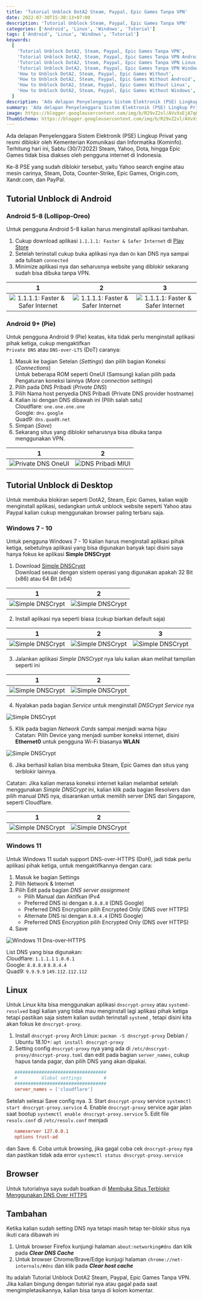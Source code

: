 ```yaml
---
title: 'Tutorial Unblock DotA2 Steam, Paypal, Epic Games Tanpa VPN'
date: 2022-07-30T15:30:13+07:00
description: 'Tutorial Unblock Steam, Paypal, Epic Games Tanpa VPN'
categories: ['Android', 'Linux', 'Windows', 'Tutorial']
tags: ['Android', 'Linux', 'Windows', 'Tutorial']
keywords:
  [
    'Tutorial Unblock DotA2, Steam, Paypal, Epic Games Tanpa VPN',
    'Tutorial Unblock DotA2, Steam, Paypal, Epic Games Tanpa VPN Android',
    'Tutorial Unblock DotA2, Steam, Paypal, Epic Games Tanpa VPN Linux',
    'Tutorial Unblock DotA2, Steam, Paypal, Epic Games Tanpa VPN Windows',
    'How to Unblock DotA2, Steam, Paypal, Epic Games Without',
    'How to Unblock DotA2, Steam, Paypal, Epic Games Without Android',
    'How to Unblock DotA2, Steam, Paypal, Epic Games Without Linux',
    'How to Unblock DotA2, Steam, Paypal, Epic Games Without Windows',
  ]
description: 'Ada delapan Penyelenggara Sistem Elektronik (PSE) Lingkup Privat yang resmi diblokir oleh Kementerian Komunikasi dan Informatika (Kominfo). Terhitung hari ini, Sabtu (30/7/2022) Steam, Yahoo, Dota, hingga Epic Games tidak bisa diakses oleh pengguna internet di Indonesia'
summary: 'Ada delapan Penyelenggara Sistem Elektronik (PSE) Lingkup Privat yang resmi diblokir oleh Kementerian Komunikasi dan Informatika (Kominfo). Terhitung hari ini, Sabtu (30/7/2022) Steam, Yahoo, Dota, hingga Epic Games tidak bisa diakses oleh pengguna internet di Indonesia'
image: https://blogger.googleusercontent.com/img/b/R29vZ2xl/AVvXsEjA7qQqb-3-2Fhs-kEfDsSus5YY4tq7bWzlD9yESlpcBk8H5TF6cLerlfBsvnz4eAdjufIVRI1onOIJqJQVqn9qLcsLMuiyKiD5_6V2GDZLYC7VX_hKRA2P8l1qMzS4UbB0cgqTrhDZdsaProyZIY-BVpN2ZUtRVJxQrE6K8Zpd7iF_8-athIBhPcFS1pFM/s80-rw/dns-logo.jpg
ThumbSchema: https://blogger.googleusercontent.com/img/b/R29vZ2xl/AVvXsEjA7qQqb-3-2Fhs-kEfDsSus5YY4tq7bWzlD9yESlpcBk8H5TF6cLerlfBsvnz4eAdjufIVRI1onOIJqJQVqn9qLcsLMuiyKiD5_6V2GDZLYC7VX_hKRA2P8l1qMzS4UbB0cgqTrhDZdsaProyZIY-BVpN2ZUtRVJxQrE6K8Zpd7iF_8-athIBhPcFS1pFM/s0/dns-logo.jpg
---
```


Ada delapan Penyelenggara Sistem Elektronik (PSE) Lingkup Privat yang resmi diblokir oleh Kementerian Komunikasi dan Informatika (Kominfo). Terhitung hari ini, Sabtu (30/7/2022) Steam, Yahoo, Dota, hingga Epic Games tidak bisa diakses oleh pengguna internet di Indonesia.

Ke-8 PSE yang sudah diblokir tersebut, yaitu Yahoo search engine atau mesin carinya, Steam, Dota, Counter-Strike, Epic Games, Origin.com, Xandr.com, dan PayPal.

## Tutorial Unblock di Android
### Android 5-8 (Lollipop-Oreo)
Untuk pengguna Android 5-8 kalian harus menginstall aplikasi tambahan.
1. Cukup download aplikasi `1.1.1.1: Faster & Safer Internet` di [Play Store](market://details?id=com.cloudflare.onedotonedotonedotone)
2. Setelah terinstall cukup buka aplikasi nya dan `On` kan DNS nya sampai ada tulisan `connected`
3. Minimize aplikasi nya dan seharusnya website yang diblokir sekarang sudah bisa dibuka tanpa VPN.

1             |  2 | 3
:-------------------------:|:-------------------------:|:-------------------------:
![1.1.1.1: Faster & Safer Internet](https://blogger.googleusercontent.com/img/b/R29vZ2xl/AVvXsEiMhdaJSe7QD7c-_WifGDbgjvWgbJRZcGQO15WDfMGC6elKA52MXFf0r6MLIk5cq-62eDJOanivr5tSdlFR6T2qoG0JHS68f3fjbGC5mcjYaPY8LsGqM_hjjAyyM7ejf3bBShg1D0Dp-njSw7lsijLfm38V8sM0Q4B_zxFMDB9pX3WqbC3t5abgjW1Amimj/s0/rmdhnreza.my.id.unblock.dota2.steam.paypal.epic.games.13.jpg) | ![1.1.1.1: Faster & Safer Internet](https://blogger.googleusercontent.com/img/b/R29vZ2xl/AVvXsEhS9BMIHkumf3v-3lPaPbrv4RxuIERrTZkUcDJssaXUlhxzRJ93fELGmE8carDKADS0ybZT-7wsOCkazhZ9RVtajWPfCapF3QQQ7SjU6KCPZfM9KY5SqYDVWYucTUFlgJB4vXfB6E0wuxFPYAGpkExWHSIGhCIOMBMK59YwyOEUcVdQhnv80iI0SpuFMeco/s0/rmdhnreza.my.id.unblock.dota2.steam.paypal.epic.games.14.jpg) | ![1.1.1.1: Faster & Safer Internet](https://blogger.googleusercontent.com/img/b/R29vZ2xl/AVvXsEiyB6b_sXZqcQG0tPh5ChIESVaPiFoc7KKoKfJo4o2C23b-t05xWudK0NEqDI55acGEoz51M6V8pO91cU6QWQSUm0XMsH8DQ_VLXmbhARvjZ9P5A4oA_zUkrUjzrgcrWdsppREse72WC88FqRnOQZlAgy6fe1aL6TFFDDDNKX0OzCjtLtbFExlsXXh-8jSp/s0/rmdhnreza.my.id.unblock.dota2.steam.paypal.epic.games.15.jpg)

### Android 9+ (Pie)
Untuk pengguna Android 9 (Pie) keatas, kita tidak perlu menginstall aplikasi pihak ketiga, cukup mengaktifkan\
`Private DNS` atau `DNS-over-LTS` (DoT) caranya:
1. Masuk ke bagian Setelan (*Settings*) dan pilih bagian Koneksi (*Connections*)\
   Untuk beberapa ROM seperti OneUI (Samsung) kalian pilih pada Pengaturan koneksi lainnya (*More connection settings*)
2. Pilih pada DNS Pribadi (*Private DNS*)
3. Pilih Nama host penyedia DNS Pribadi (Private DNS provider hostname)
4. Kalian isi dengan DNS dibawah ini (Pilih salah satu)\
   Cloudflare: `one.one.one.one`\
   Google: `dns.google`\
   Quad9: `dns.quad9.net`
5. Simpan (*Save*)
6. Sekarang situs yang diblokir seharusnya bisa dibuka tanpa menggunakan VPN.

1             |  2
:-------------------------:|:-------------------------:
![Private DNS OneUI](https://blogger.googleusercontent.com/img/b/R29vZ2xl/AVvXsEgmOkgupsDam7PGLIiAJj_mzE1R2KFaT23VnJdseNGtTy4tPAPCHSDnbqNGMe9z69pyvOknoZ5BMoqE3sYxX47jaEw3qjzq8FPMgXk5citx9fIejCnStGN_-1WQnzorxsrLCbu9jDX9ByOLKdIRflIHi5u57Z4E7bWd461uAyc7d81-D7T5bHJHycIV5CEO/s0/rmdhnreza.my.id.unblock.dota2.steam.paypal.epic.games.12.jpg) | ![DNS Pribadi MIUI](https://blogger.googleusercontent.com/img/b/R29vZ2xl/AVvXsEgImSzgYyliyY2iyIl_4D84EDZdzEwpxASuSx5sN6OJTYxg-ch59TJGUEk549ZGPcCwJemjB5qGSU_PIyfJ6jJa9IS7IMUJKUXNRA8K4R09lr6n6qakZVQjXA3Zu2RwptCTb8pAeZ6XxMeSCY_tEVF7QWX4YJ7LNAWXsMJ5UxFrZ5FkzjyAJjK_Rllj3jEJ/s0/rmdhnreza.my.id.unblock.dota2.steam.paypal.epic.games.17.jpg)

## Tutorial Unblock di Desktop
Untuk membuka blokiran seperti DotA2, Steam, Epic Games, kalian wajib menginstall aplikasi, sedangkan untuk unblock website seperti Yahoo atau Paypal kalian cukup menggunakan browser paling terbaru saja.
### Windows 7 - 10
Untuk pengguna Windows 7 - 10 kalian harus menginstall aplikasi pihak ketiga, sebetulnya aplikasi yang bisa digunakan banyak tapi disini saya hanya fokus ke aplikasi **Simple DNSCrypt**

1. Download [Simple DNSCrypt](https://simplednscrypt.org/)\
   Download sesuai dengan sistem operasi yang digunakan apakah 32 Bit (x86) atau 64 Bit (x64)

1             |  2
:-------------------------:|:-------------------------:
![Simple DNSCrypt](https://blogger.googleusercontent.com/img/b/R29vZ2xl/AVvXsEih52Tka6Q6D3oJHHXj_xk4LnxQP84nHRyTzeH6xNSrJ2K-VA8QqjHUvuab9LpSGv_SVvEHme75waD6bpNWI0dabnwN5xaYLDLhmUOr1KMc9_x7uQPtTNMGiZkNukgDVbXgkNR45NYnx4XrfpWh6ZE_230fP2M5nfl58RdvOz1Fifw3g5jhkDm1QPaj9Ssk/s0/rmdhnreza.my.id.unblock.dota2.steam.paypal.epic.games.1.jpg) | ![Simple DNSCrypt](https://blogger.googleusercontent.com/img/b/R29vZ2xl/AVvXsEgw7wvr_iwXx6JxBhqqPAVd2tfR5o5d8ORhVFj51Ycqh4FwHWkL4I1D1AKxc5G-OVys8snlCjStLAYia4JVnYnL1CSJ0KcfrdknpYhsUcD4TYbN2Pu4BmN0bkxsqAHBzkaZmNVmIfqSqKr-7syiSS56TZ5A7Ong9p5mIJam29QCXPtEe94j_A5I-tM_Dn59/s0/rmdhnreza.my.id.unblock.dota2.steam.paypal.epic.games.2.jpg)

2. Install aplikasi nya seperti biasa (cukup biarkan default saja)

1             |  2 | 3
:-------------------------:|:-------------------------:|:-------------------------:
![Simple DNSCrypt](https://blogger.googleusercontent.com/img/b/R29vZ2xl/AVvXsEhOmUibUqMCXQtDT8BfPW02tO_509MpklcB-rZ5bCprbj8sapo4BU3Nwg1tOmbyOTCN_DCV9DOWqC5JA0ixcGqU-dybXxx2lXcoqJ-EqeJMEZ4up8KRTbNME7PGObGLuuvV_iqN2NQwVJH6NCaGqy5BqEjFDOhunU_u9GwRjiZQKxbDEcbMVpPlLZobrHmX/s0/rmdhnreza.my.id.unblock.dota2.steam.paypal.epic.games.3.jpg) | ![Simple DNSCrypt](https://blogger.googleusercontent.com/img/b/R29vZ2xl/AVvXsEipxNjBzarxsjgR0yQE4h56NQ5iLFKRsx0gJqsJyGMCbaDsU9oLrjlediT8AFPkNF64toALeg2R783bdBCh9QbBVfwWS3rceKRebRcs9DpoEUDmzpK7OCachPGYV4dEMNNWj0c3QGgVQEhItxD-sIyn2y4uukRQ-wFFFCRlpODuAxIy7Hp3Ld1flNxkgwje/s0/rmdhnreza.my.id.unblock.dota2.steam.paypal.epic.games.4.jpg) | ![Simple DNSCrypt](https://blogger.googleusercontent.com/img/b/R29vZ2xl/AVvXsEiFW0e9qorGLe6_BKeK2iRA8PaH_yJmRj2fYWsYo4z6rppe9nhmLhXaDVSD8XD96D1CKiavB_qJz_o70ofWszCJfwc16pzbZClCcWsovmLKoYUxm8qsa1aGVtKXBjM7m8_rnCgdU95IUuSQFc9BvJybaD_xHTjOEIQ9fGqvl34s_lOFCjNvVwxIw9nWWmh5/s0/rmdhnreza.my.id.unblock.dota2.steam.paypal.epic.games.6.jpg)

3. Jalankan aplikasi *Simple DNSCrypt* nya lalu kalian akan melihat tampilan seperti ini

1             |  2
:-------------------------:|:-------------------------:
![Simple DNSCrypt](https://blogger.googleusercontent.com/img/b/R29vZ2xl/AVvXsEiXyPRIyZKPFnx-BXgtkuXFeEKYZx1Urskmy-4egwUsvIsONVqokqy3CRWRx-q_kKKHHI3RU3suY46vqhbHYiDGN16ZQECw5l0OUgp2pz5W14cf9Hek520GPRdIHZMNl50Tyu_pZtaiYPCu-ObR7uW4cTog1FcwfIMZtGOSxNQNl5LSi1JwdM97_8bSA-4y/s0/rmdhnreza.my.id.unblock.dota2.steam.paypal.epic.games.5.jpg) | ![Simple DNSCrypt](https://blogger.googleusercontent.com/img/b/R29vZ2xl/AVvXsEhzgCWFsnm7OSMeNFUKAcboxkZngpiozCdd1w7LkKtj2bwP4bFkHYV5eCxpj60v6U0ozQGsuAH_vRUnfzyz4MsoC96sG-jnr6NFDGkiTteWCxxD-QJdXzlWOs6zDGuJNCSkOSeWvKMMDAeHZzzjI_rxgZeAUj5OYETo1fepqeoURqjbTc8ibWfl0HtIVwsM/s0/rmdhnreza.my.id.unblock.dota2.steam.paypal.epic.games.7.jpg)

4. Nyalakan pada bagian *Service* untuk menginstall *DNSCrypt Service* nya

![Simple DNSCrypt](https://blogger.googleusercontent.com/img/b/R29vZ2xl/AVvXsEhLLq3rC420uIP0-VN-ZxSJhoEsB32pWs6AV0R8TuOu60QXYmC_a1xdZloAcSV3rpEsRnorUH2sEsH5mxnJXPnipl8ucNZYS3VredXZPDsSdNwO08zvMnKJJesxo4L15H1N_Duz6rjvcnu39Q2o9hojfwgbj1vPXkmXyCXUiuJNNGXX3HWr3JTTlbaNhiME/s0/rmdhnreza.my.id.unblock.dota2.steam.paypal.epic.games.8.jpg)

5. Klik pada bagian *Network Cards* sampai menjadi warna hijau\
   Catatan: Pilih Device yang menjadi sumber koneksi internet, disini **Ethernet0** untuk pengguna Wi-Fi biasanya **WLAN**

![Simple DNSCrypt](https://blogger.googleusercontent.com/img/b/R29vZ2xl/AVvXsEglypCwjvisLeLS6WfgBZ47djU31ycJDOKzct4W_DShBmSYpNcwtGgloNv9giJAGsKwtJ8b_kHmNvtNm-yOERdGHro5gRkCNMZr3S7YXVqowICwybboO2Dx3aVu7rN3G9L6QqnfDiyKSTmBNytYqDxb8goc4eV1I7Dqmx4Gsfv1o7-cxDCEp63YPZYvtbLG/s0/rmdhnreza.my.id.unblock.dota2.steam.paypal.epic.games.9.jpg)

6. Jika berhasil kalian bisa membuka Steam, Epic Games dan situs yang terblokir lainnya.

Catatan: Jika kalian merasa koneksi internet kalian melambat setelah menggunakan *Simple DNSCrypt* ini, kalian klik pada bagian Resolvers dan pilih manual DNS nya, disarankan untuk memilih server DNS dari Singapore, seperti Cloudflare.

1             |  2
:-------------------------:|:-------------------------:
![Simple DNSCrypt](https://blogger.googleusercontent.com/img/b/R29vZ2xl/AVvXsEgQ78UIuS6skKn1NZ6mXOel9a1YEmNqF7cZfSyLlRl4ErjASd7tg-JPSHkFAHDexYe99DADdJmPmxVjdPrVGTxbGOESC4Fa7NVE5llfRNPPaQVBuNQVHa_MQQ-uXSc8x9hQO5y6QC6upVPp24_yLH0SeRc5KDzfBJ0qOias1UYCnU-BDNLdM8vjchcl9Nc3/s0/rmdhnreza.my.id.unblock.dota2.steam.paypal.epic.games.10.jpg) | ![Simple DNSCrypt](https://blogger.googleusercontent.com/img/b/R29vZ2xl/AVvXsEjJ8_xSNLot1sC5llaSX8DDbF-ZxQAqpV35XTqhmiNklLboVhHnxUL_Crb566Umr0GXa8fT6bUVSBxNGTKgfKgKl1MD-ixdthp-dqpkdTkF9JCYUHVF4fphQ61eIRRWYZ5uUqS1VhJfbsGAlWnPN0ZBNd6OM70FI8ZNRWNMXAxsbd6Gh3nAPit5lnAPQdQC/s0/rmdhnreza.my.id.unblock.dota2.steam.paypal.epic.games.11.jpg)

### Windows 11
Untuk Windows 11 sudah support DNS-over-HTTPS (DoH), jadi tidak perlu aplikasi pihak ketiga, untuk mengaktifkannya dengan cara:

1. Masuk ke bagian Settings
2. Pilih Network & Internet
3. Pilih Edit pada bagian *DNS server assignment*
   * Pilih Manual dan Aktifkan IPv4
   * Preferred DNS isi dengan `8.8.8.8` (DNS Google)
   * Preferred DNS Encryption pilih Encrypted Only (DNS over HTTPS)
   * Alternate DNS isi dengan `8.8.4.4` (DNS Google)
   * Preferred DNS Encryption pilih Encrypted Only (DNS over HTTPS)
4. Save

![Windows 11 Dns-over-HTTPS](https://blogger.googleusercontent.com/img/b/R29vZ2xl/AVvXsEhvDvNwprhDgL8IRSNk3uqsiQO9Hmtlho3Wju1as_ewCl7wIKTid7rOgkuneKE5h9ddZwglmKAj9chncS9b7-XE0o-8iV6UdvsF7uaBjjNlENQAEkgX6heD20L3UhPxSs0cEI3_WaXY8DhyphenhyphenMD72JBY3tdfs4GBRIUDde-VYmq4Q3HQ8TvghsUNJpTSynZkp/s0/rmdhnreza.my.id.unblock.dota2.steam.paypal.epic.games.16.jpg)

List DNS yang bisa digunakan:\
Cloudflare: `1.1.1.1` `1.0.0.1`\
Google: `8.8.8.8` `8.8.4.4`\
Quad9: `9.9.9.9` `149.112.112.112`

## Linux
Untuk Linux kita bisa menggunakan aplikasi `dnscrypt-proxy` atau `systemd-resolved` bagi kalian yang tidak mau menginstall lagi aplikasi pihak ketiga tetapi pastikan saja sistem kalian sudah terinstall `systemd` , tetapi disini kita akan fokus ke `dnscrypt-proxy`.

1. Install `dnscrypt-proxy`
   Arch Linux: `pacman -S dnscrypt-proxy`
   Debian / Ubuntu 18.10+: `apt install dnscrypt-proxy`
2. Setting config `dnscrypt-proxy` nya yang ada di `/etc/dnscrypt-proxy/dnscrypt-proxy.toml` dan edit pada bagian `server_names`, cukup hapus tanda pagar, dan pilih DNS yang akan dipakai.

```toml
   ##################################
   #         Global settings        #
   ##################################
   server_names = ['cloudflare']
```

   Setelah selesai Save config nya.
3. Start `dnscrypt-proxy` service `systemctl start dnscrypt-proxy.service`
4. Enable `dnscrypt-proxy` service agar jalan saat bootup `systemctl enable dnscrypt-proxy.service`
5. Edit file `resolv.conf` di `/etc/resolv.conf` menjadi

```toml
   nameserver 127.0.0.1
   options trust-ad
```
   dan Save.
6. Coba untuk browsing, jika gagal coba cek `dnscrypt-proxy` nya dan pastikan tidak ada error `systemctl status dnscrypt-proxy.service`

## Browser
Untuk tutorialnya saya sudah buatkan di [Membuka Situs Terblokir Menggunakan DNS Over HTTPS](https://rmdhnreza.my.id/membuka-situs-terblokir-menggunakan-dns-over-https/)


## Tambahan
Ketika kalian sudah setting DNS nya tetapi masih tetap ter-blokir situs nya ikuti cara dibawah ini

1. Untuk browser Firefox kunjungi halaman `about:networking#dns` dan klik pada ***Clear DNS Cache***
2. Untuk browser Chrome/Brave/Edge kunjugi halaman `chrome://net-internals/#dns` dan klik pada ***Clear host cache***

Itu adalah Tutorial Unblock DotA2 Steam, Paypal, Epic Games Tanpa VPN. Jika kalian bingung dengan tutorial nya atau gagal pada saat mengimpletasikannya, kalian bisa tanya di kolom komentar.
